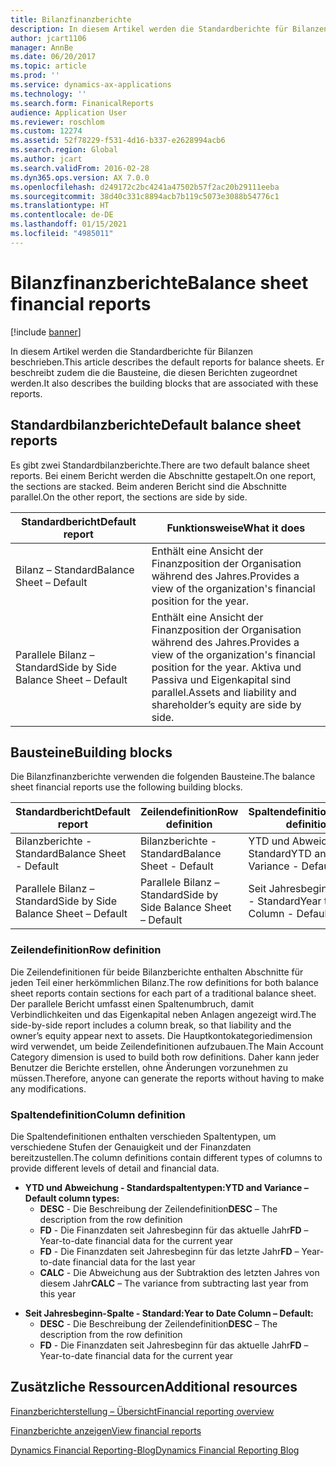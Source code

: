 ```yaml
---
title: Bilanzfinanzberichte
description: In diesem Artikel werden die Standardberichte für Bilanzen beschrieben. Er beschreibt zudem die die Bausteine, die diesen Berichten zugeordnet werden.
author: jcart1106
manager: AnnBe
ms.date: 06/20/2017
ms.topic: article
ms.prod: ''
ms.service: dynamics-ax-applications
ms.technology: ''
ms.search.form: FinanicalReports
audience: Application User
ms.reviewer: roschlom
ms.custom: 12274
ms.assetid: 52f78229-f531-4d16-b337-e2628994acb6
ms.search.region: Global
ms.author: jcart
ms.search.validFrom: 2016-02-28
ms.dyn365.ops.version: AX 7.0.0
ms.openlocfilehash: d249172c2bc4241a47502b57f2ac20b29111eeba
ms.sourcegitcommit: 38d40c331c8894acb7b119c5073e3088b54776c1
ms.translationtype: HT
ms.contentlocale: de-DE
ms.lasthandoff: 01/15/2021
ms.locfileid: "4985011"
---
```

# <a name="balance-sheet-financial-reports"></a><span data-ttu-id="0d181-104">Bilanzfinanzberichte</span><span class="sxs-lookup"><span data-stu-id="0d181-104">Balance sheet financial reports</span></span>

[!include [banner](../includes/banner.md)]

<span data-ttu-id="0d181-105">In diesem Artikel werden die Standardberichte für Bilanzen beschrieben.</span><span class="sxs-lookup"><span data-stu-id="0d181-105">This article describes the default reports for balance sheets.</span></span> <span data-ttu-id="0d181-106">Er beschreibt zudem die die Bausteine, die diesen Berichten zugeordnet werden.</span><span class="sxs-lookup"><span data-stu-id="0d181-106">It also describes the building blocks that are associated with these reports.</span></span> 

<a name="default-balance-sheet-reports"></a><span data-ttu-id="0d181-107">Standardbilanzberichte</span><span class="sxs-lookup"><span data-stu-id="0d181-107">Default balance sheet reports</span></span>
-----------------------------

<span data-ttu-id="0d181-108">Es gibt zwei Standardbilanzberichte.</span><span class="sxs-lookup"><span data-stu-id="0d181-108">There are two default balance sheet reports.</span></span> <span data-ttu-id="0d181-109">Bei einem Bericht werden die Abschnitte gestapelt.</span><span class="sxs-lookup"><span data-stu-id="0d181-109">On one report, the sections are stacked.</span></span> <span data-ttu-id="0d181-110">Beim anderen Bericht sind die Abschnitte parallel.</span><span class="sxs-lookup"><span data-stu-id="0d181-110">On the other report, the sections are side by side.</span></span>

| <span data-ttu-id="0d181-111">Standardbericht</span><span class="sxs-lookup"><span data-stu-id="0d181-111">Default report</span></span>                       | <span data-ttu-id="0d181-112">Funktionsweise</span><span class="sxs-lookup"><span data-stu-id="0d181-112">What it does</span></span>                                                                                                                           |
|--------------------------------------|----------------------------------------------------------------------------------------------------------------------------------------|
| <span data-ttu-id="0d181-113">Bilanz – Standard</span><span class="sxs-lookup"><span data-stu-id="0d181-113">Balance Sheet – Default</span></span>              | <span data-ttu-id="0d181-114">Enthält eine Ansicht der Finanzposition der Organisation während des Jahres.</span><span class="sxs-lookup"><span data-stu-id="0d181-114">Provides a view of the organization's financial position for the year.</span></span>                                                                 |
| <span data-ttu-id="0d181-115">Parallele Bilanz – Standard</span><span class="sxs-lookup"><span data-stu-id="0d181-115">Side by Side Balance Sheet – Default</span></span> | <span data-ttu-id="0d181-116">Enthält eine Ansicht der Finanzposition der Organisation während des Jahres.</span><span class="sxs-lookup"><span data-stu-id="0d181-116">Provides a view of the organization's financial position for the year.</span></span> <span data-ttu-id="0d181-117">Aktiva und Passiva und Eigenkapital sind parallel.</span><span class="sxs-lookup"><span data-stu-id="0d181-117">Assets and liability and shareholder’s equity are side by side.</span></span> |

## <a name="building-blocks"></a><span data-ttu-id="0d181-118">Bausteine</span><span class="sxs-lookup"><span data-stu-id="0d181-118">Building blocks</span></span>
<span data-ttu-id="0d181-119">Die Bilanzfinanzberichte verwenden die folgenden Bausteine.</span><span class="sxs-lookup"><span data-stu-id="0d181-119">The balance sheet financial reports use the following building blocks.</span></span>

| <span data-ttu-id="0d181-120">Standardbericht</span><span class="sxs-lookup"><span data-stu-id="0d181-120">Default report</span></span>                       | <span data-ttu-id="0d181-121">Zeilendefinition</span><span class="sxs-lookup"><span data-stu-id="0d181-121">Row definition</span></span>                       | <span data-ttu-id="0d181-122">Spaltendefinition</span><span class="sxs-lookup"><span data-stu-id="0d181-122">Column definition</span></span>             |
|--------------------------------------|--------------------------------------|-------------------------------|
| <span data-ttu-id="0d181-123">Bilanzberichte - Standard</span><span class="sxs-lookup"><span data-stu-id="0d181-123">Balance Sheet - Default</span></span>              | <span data-ttu-id="0d181-124">Bilanzberichte - Standard</span><span class="sxs-lookup"><span data-stu-id="0d181-124">Balance Sheet - Default</span></span>              | <span data-ttu-id="0d181-125">YTD und Abweichung - Standard</span><span class="sxs-lookup"><span data-stu-id="0d181-125">YTD and Variance - Default</span></span>    |
| <span data-ttu-id="0d181-126">Parallele Bilanz – Standard</span><span class="sxs-lookup"><span data-stu-id="0d181-126">Side by Side Balance Sheet – Default</span></span> | <span data-ttu-id="0d181-127">Parallele Bilanz – Standard</span><span class="sxs-lookup"><span data-stu-id="0d181-127">Side by Side Balance Sheet – Default</span></span> | <span data-ttu-id="0d181-128">Seit Jahresbeginn-Spalte - Standard</span><span class="sxs-lookup"><span data-stu-id="0d181-128">Year to Date Column - Default</span></span> |

### <a name="row-definition"></a><span data-ttu-id="0d181-129">Zeilendefinition</span><span class="sxs-lookup"><span data-stu-id="0d181-129">Row definition</span></span>

<span data-ttu-id="0d181-130">Die Zeilendefinitionen für beide Bilanzberichte enthalten Abschnitte für jeden Teil einer herkömmlichen Bilanz.</span><span class="sxs-lookup"><span data-stu-id="0d181-130">The row definitions for both balance sheet reports contain sections for each part of a traditional balance sheet.</span></span> <span data-ttu-id="0d181-131">Der parallele Bericht umfasst einen Spaltenumbruch, damit Verbindlichkeiten und das Eigenkapital neben Anlagen angezeigt wird.</span><span class="sxs-lookup"><span data-stu-id="0d181-131">The side-by-side report includes a column break, so that liability and the owner’s equity appear next to assets.</span></span> <span data-ttu-id="0d181-132">Die Hauptkontokategoriedimension wird verwendet, um beide Zeilendefinitionen aufzubauen.</span><span class="sxs-lookup"><span data-stu-id="0d181-132">The Main Account Category dimension is used to build both row definitions.</span></span> <span data-ttu-id="0d181-133">Daher kann jeder Benutzer die Berichte erstellen, ohne Änderungen vorzunehmen zu müssen.</span><span class="sxs-lookup"><span data-stu-id="0d181-133">Therefore, anyone can generate the reports without having to make any modifications.</span></span>

### <a name="column-definition"></a><span data-ttu-id="0d181-134">Spaltendefinition</span><span class="sxs-lookup"><span data-stu-id="0d181-134">Column definition</span></span>

<span data-ttu-id="0d181-135">Die Spaltendefinitionen enthalten verschieden Spaltentypen, um verschiedene Stufen der Genauigkeit und der Finanzdaten bereitzustellen.</span><span class="sxs-lookup"><span data-stu-id="0d181-135">The column definitions contain different types of columns to provide different levels of detail and financial data.</span></span>

-   <span data-ttu-id="0d181-136">**YTD und Abweichung - Standardspaltentypen:**</span><span class="sxs-lookup"><span data-stu-id="0d181-136">**YTD and Variance – Default column types:**</span></span>
    -   <span data-ttu-id="0d181-137">**DESC** - Die Beschreibung der Zeilendefinition</span><span class="sxs-lookup"><span data-stu-id="0d181-137">**DESC** – The description from the row definition</span></span>
    -   <span data-ttu-id="0d181-138">**FD** - Die Finanzdaten seit Jahresbeginn für das aktuelle Jahr</span><span class="sxs-lookup"><span data-stu-id="0d181-138">**FD** – Year-to-date financial data for the current year</span></span>
    -   <span data-ttu-id="0d181-139">**FD** - Die Finanzdaten seit Jahresbeginn für das letzte Jahr</span><span class="sxs-lookup"><span data-stu-id="0d181-139">**FD** – Year-to-date financial data for the last year</span></span>
    -   <span data-ttu-id="0d181-140">**CALC** - Die Abweichung aus der Subtraktion des letzten Jahres von diesem Jahr</span><span class="sxs-lookup"><span data-stu-id="0d181-140">**CALC** – The variance from subtracting last year from this year</span></span>

<!-- -->

-   <span data-ttu-id="0d181-141">**Seit Jahresbeginn-Spalte - Standard:**</span><span class="sxs-lookup"><span data-stu-id="0d181-141">**Year to Date Column – Default:**</span></span>
    -   <span data-ttu-id="0d181-142">**DESC** - Die Beschreibung der Zeilendefinition</span><span class="sxs-lookup"><span data-stu-id="0d181-142">**DESC** – The description from the row definition</span></span>
    -   <span data-ttu-id="0d181-143">**FD** - Die Finanzdaten seit Jahresbeginn für das aktuelle Jahr</span><span class="sxs-lookup"><span data-stu-id="0d181-143">**FD** – Year-to-date financial data for the current year</span></span>



<a name="additional-resources"></a><span data-ttu-id="0d181-144">Zusätzliche Ressourcen</span><span class="sxs-lookup"><span data-stu-id="0d181-144">Additional resources</span></span>
--------

[<span data-ttu-id="0d181-145">Finanzberichterstellung – Übersicht</span><span class="sxs-lookup"><span data-stu-id="0d181-145">Financial reporting overview</span></span>](financial-reporting-getting-started.md)

[<span data-ttu-id="0d181-146">Finanzberichte anzeigen</span><span class="sxs-lookup"><span data-stu-id="0d181-146">View financial reports</span></span>](view-financial-reports.md)

[<span data-ttu-id="0d181-147">Dynamics Financial Reporting-Blog</span><span class="sxs-lookup"><span data-stu-id="0d181-147">Dynamics Financial Reporting Blog</span></span>](https://blogs.msdn.com/b/dynamics_financial_reporting/)



